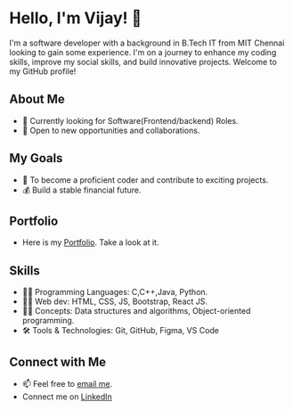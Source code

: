 # Hello, I'm Vijay! 👋

I'm a software developer with a background in B.Tech IT from MIT Chennai looking to gain some experience. I'm on a journey to enhance my coding skills, improve my social skills, and build innovative projects. Welcome to my GitHub profile!

## About Me

- 🌱 Currently looking for Software(Frontend/backend) Roles. 
- 💼 Open to new opportunities and collaborations.

## My Goals

- 🚀 To become a proficient coder and contribute to exciting projects.
- 💰 Build a stable financial future.

## Portfolio
- Here is my [Portfolio](https://vijay13899.github.io/Portfolio-frontend/). Take a look at it. 

## Skills

- 👨‍💻 Programming Languages: C,C++,Java, Python.
- 👨‍💻 Web dev: HTML, CSS, JS, Bootstrap, React JS.
- 👨‍💻 Concepts: Data structures and algorithms, Object-oriented programming.
- 🛠️ Tools & Technologies: Git, GitHub, Figma, VS Code
## Connect with Me

- 📫 Feel free to [email me](mailto:srivijay1200@gmail.com).
- Connect me on [LinkedIn](https://www.linkedin.com/in/vijay-s-v-mit/) 
